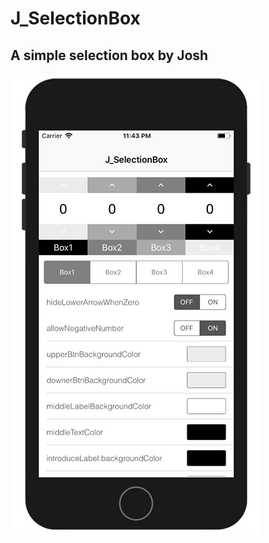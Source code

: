 # J_SelectionBox

A simple selection box by Josh
------------------------------

![image](https://github.com/iverson1234tw/J_SelectionBox/blob/master/J_Box.png?raw=true)
